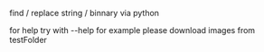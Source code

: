 find / replace string / binnary via python

for help try with --help
for example please download images from testFolder
